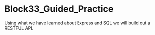 # Block33_Guided_Practice
Using what we have learned about Express and SQL we will build out a RESTFUL API.
